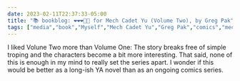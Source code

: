 ---date: 2023-02-11T22:37:33-05:00title: "📚 bookblog: ❤️❤️❤️🖤🖤 for Mech Cadet Yu (Volume Two), by Greg Pak"tags: ["media","book","Myself","Mech Cadet Yu","Greg Pak","comics","mechs"]---I liked Volune Two more than Volume One: The story breaks free of simple troping and the characters become a bit more interesting. That said, none of this is enough in my mind to really set the series apart. I wonder if this would be better as a long-ish YA novel than as an ongoing comics series.